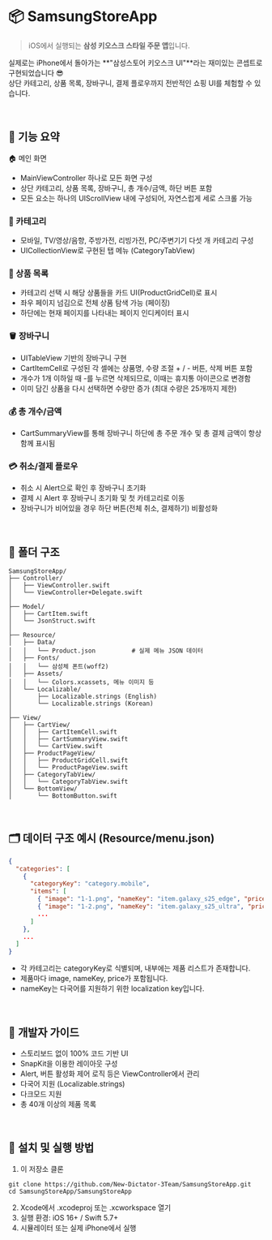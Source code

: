 # 📦 SamsungStoreApp

> iOS에서 실행되는 **삼성 키오스크 스타일 주문 앱**입니다.

실제로는 iPhone에서 돌아가는 **"삼성스토어 키오스크 UI"**라는 재미있는 콘셉트로 구현되었습니다 😎  
상단 카테고리, 상품 목록, 장바구니, 결제 플로우까지 전반적인 쇼핑 UI를 체험할 수 있습니다.

<br>

## 🧭 기능 요약

🏠 메인 화면
- MainViewController 하나로 모든 화면 구성
- 상단 카테고리, 상품 목록, 장바구니, 총 개수/금액, 하단 버튼 포함
- 모든 요소는 하나의 UIScrollView 내에 구성되어, 자연스럽게 세로 스크롤 가능

### 📂 카테고리
- 모바일, TV/영상/음향, 주방가전, 리빙가전, PC/주변기기 다섯 개 카테고리 구성
- UICollectionView로 구현된 탭 메뉴 (CategoryTabView)

### 🛒 상품 목록
- 카테고리 선택 시 해당 상품들을 카드 UI(ProductGridCell)로 표시
- 좌우 페이지 넘김으로 전체 상품 탐색 가능 (페이징)
- 하단에는 현재 페이지를 나타내는 페이지 인디케이터 표시

### 🪣 장바구니
- UITableView 기반의 장바구니 구현
- CartItemCell로 구성된 각 셀에는 상품명, 수량 조절 + / - 버튼, 삭제 버튼 포함
- 개수가 1개 이하일 때 -를 누르면 삭제되므로, 이때는 휴지통 아이콘으로 변경함
- 이미 담긴 상품을 다시 선택하면 수량만 증가 (최대 수량은 25개까지 제한)

### 💰 총 개수/금액
- CartSummaryView를 통해 장바구니 하단에 총 주문 개수 및 총 결제 금액이 항상 함께 표시됨

### 💳 취소/결제 플로우
- 취소 시 Alert으로 확인 후 장바구니 초기화
- 결제 시 Alert 후 장바구니 초기화 및 첫 카테고리로 이동
- 장바구니가 비어있을 경우 하단 버튼(전체 취소, 결제하기) 비활성화

<br>

## 📁 폴더 구조

```plaintext
SamsungStoreApp/
├── Controller/
│   ├── ViewController.swift
│   └── ViewController+Delegate.swift
│
├── Model/
│   ├── CartItem.swift
│   └── JsonStruct.swift
│
├── Resource/
│   ├── Data/
│   │   └── Product.json          # 실제 메뉴 JSON 데이터
│   ├── Fonts/
│   │   └── 삼성체 폰트(woff2)
│   ├── Assets/
│   │   └── Colors.xcassets, 메뉴 이미지 등
│   └── Localizable/
│       ├── Localizable.strings (English)
│       └── Localizable.strings (Korean)
│
├── View/
│   ├── CartView/
│   │   ├── CartItemCell.swift
│   │   ├── CartSummaryView.swift
│   │   └── CartView.swift
│   ├── ProductPageView/
│   │   ├── ProductGridCell.swift
│   │   └── ProductPageView.swift
│   ├── CategoryTabView/
│   │   └── CategoryTabView.swift
│   └── BottomView/
│       └── BottomButton.swift
```

<br>

## 🗂 데이터 구조 예시 (Resource/menu.json)
```json
{
  "categories": [
    {
      "categoryKey": "category.mobile",
      "items": [
        { "image": "1-1.png", "nameKey": "item.galaxy_s25_edge", "price": "1,465,200" },
        { "image": "1-2.png", "nameKey": "item.galaxy_s25_ultra", "price": "1,645,800" },
        ...
      ]
    },
    ...
  ]
}
```
- 각 카테고리는 categoryKey로 식별되며, 내부에는 제품 리스트가 존재합니다.
- 제품마다 image, nameKey, price가 포함됩니다.
- nameKey는 다국어를 지원하기 위한 localization key입니다.

<br>

## 🎯 개발자 가이드
- 스토리보드 없이 100% 코드 기반 UI
- SnapKit을 이용한 레이아웃 구성
- Alert, 버튼 활성화 제어 로직 등은 ViewController에서 관리
- 다국어 지원 (Localizable.strings)
- 다크모드 지원
- 총 40개 이상의 제품 목록

<br>

## 🚀 설치 및 실행 방법
1.	이 저장소 클론
```
git clone https://github.com/New-Dictator-3Team/SamsungStoreApp.git
cd SamsungStoreApp/SamsungStoreApp
```

2. Xcode에서 .xcodeproj 또는 .xcworkspace 열기
3. 실행 환경: iOS 16+ / Swift 5.7+
4. 시뮬레이터 또는 실제 iPhone에서 실행

<br>